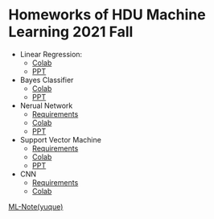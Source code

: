 # Homeworks of HDU Machine Learning 2021 Fall

- Linear Regression:
  - [Colab](https://colab.research.google.com/github/Psiphonc/ml-lecture-hdu/blob/hw1-linear-regression/hw1-linear-regression/solution.ipynb)
  - [PPT](https://github.com/Psiphonc/ml-lecture-hdu/blob/hw1-linear-regression/hw1-linear-regression/lec2_linear_model.pptx)
- Bayes Classifier
  - [Colab](https://colab.research.google.com/github/Psiphonc/ml-lecture-hdu/blob/master/hw2-bayes-classifier/solution.ipynb)
  - [PPT](https://github.com/Psiphonc/ml-lecture-hdu/blob/hw2-bayes-classifier/hw2-bayes-classifier/Lec3_bayes_classifier.pdf)
- Nerual Network
  - [Requirements](https://github.com/Psiphonc/ml-lecture-hdu/blob/master/hw3-neural-network/requirements.pdf)
  - [Colab](https://colab.research.google.com/github/Psiphonc/ml-lecture-hdu/blob/master/hw3-neural-network/solution.ipynb)
  - [PPT](https://github.com/Psiphonc/ml-lecture-hdu/blob/master/hw3-neural-network/Lec4_Nerual_Network.pdf)
- Support Vector Machine
  - [Requirements](https://github.com/Psiphonc/ml-lecture-hdu/blob/master/hw4-SVM/%E4%BD%9C%E4%B8%9A%E5%9B%9B%E8%A6%81%E6%B1%82.pdf)
  - [Colab](https://colab.research.google.com/github/Psiphonc/ml-lecture-hdu/blob/master/hw4-SVM/solution.ipynb)
  - [PPT](https://github.com/Psiphonc/ml-lecture-hdu/blob/master/hw4-SVM/Lec5%20%E6%94%AF%E6%8C%81%E5%90%91%E9%87%8F%E6%9C%BASVM.pdf)
- CNN
  - [Requirements](https://github.com/Psiphonc/ml-lecture-hdu/blob/master/hw5-CNN/%E4%BD%9C%E4%B8%9A%E4%BA%94%E8%A6%81%E6%B1%82.pdf)
  - [Colab](https://colab.research.google.com/github/Psiphonc/ml-lecture-hdu/blob/master/hw5-CNN/solution.ipynb)

[ML-Note(yuque)](https://www.yuque.com/books/share/9182d0b0-2027-40b1-807c-3096a4c58545?#)
